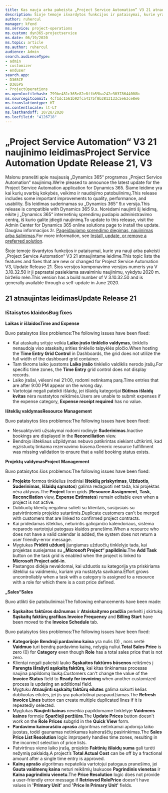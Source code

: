 ```yaml
---
title: Kas nauja arba pakeista „Project Service Automation“ V3 21 atnaujintame leidime
description: Šioje temoje išvardytos funkcijos ir pataisymai, kurie yra pasiekiami „Project Service Automation“ V3 21 atnaujintame leidime.
author: ruhercul
manager: kfend
ms.service: project-operations
ms.custom: dyn365-projectservice
ms.date: 06/19/2020
ms.topic: article
ms.author: ruhercul
audience: Admin
search.audienceType:
- admin
- customizer
- enduser
search.app:
- D365CE
- D365PS
- ProjectOperations
ms.openlocfilehash: 799be481c365e82e8ffb59ba242e30378644008b
ms.sourcegitcommit: 4cf1dc1561b92fca4175f0b3813133c5e63ce8e6
ms.translationtype: HT
ms.contentlocale: lt-LT
ms.lasthandoff: 10/28/2020
ms.locfileid: "4126718"
---
```

# <a name="project-service-automation-update-release-21-v3"></a><span data-ttu-id="e7b15-103">„Project Service Automation“ V3 21 naujinimo leidimas</span><span class="sxs-lookup"><span data-stu-id="e7b15-103">Project Service Automation Update Release 21, V3</span></span>

<span data-ttu-id="e7b15-104">Malonu pranešti apie naujausią „Dynamics 365“ programos „Project Service Automation“ naujinimą.</span><span class="sxs-lookup"><span data-stu-id="e7b15-104">We’re pleased to announce the latest update for the Project Service Automation application for Dynamics 365.</span></span> <span data-ttu-id="e7b15-105">Šiame leidime yra kai kurių svarbių kokybės, veikimo ir naudojimo patobulinimų.</span><span class="sxs-lookup"><span data-stu-id="e7b15-105">This release includes some important improvements to quality, performance, and usability.</span></span> <span data-ttu-id="e7b15-106">Šis leidimas suderinamas su „Dynamics 365“ 9.x versija.</span><span class="sxs-lookup"><span data-stu-id="e7b15-106">This release is compatible with Dynamics 365 9.x.</span></span> <span data-ttu-id="e7b15-107">Norėdami naujinti šį leidimą, eikite į „Dynamics 365“ internetinių sprendimų puslapio administravimo centrą, iš kurio galite įdiegti naujinimą.</span><span class="sxs-lookup"><span data-stu-id="e7b15-107">To update to this release, visit the Admin Center for Dynamics 365 online solutions page to install the update.</span></span> <span data-ttu-id="e7b15-108">Daugiau informacijos žr. [Pageidaujamo sprendimo diegimas, naujinimas arba šalinimas](https://docs.microsoft.com/power-platform/admin/install-remove-preferred-solution).</span><span class="sxs-lookup"><span data-stu-id="e7b15-108">For more information, see [Install, update, or remove a preferred solution](https://docs.microsoft.com/power-platform/admin/install-remove-preferred-solution).</span></span>

<span data-ttu-id="e7b15-109">Šioje temoje išvardytos funkcijos ir pataisymai, kurie yra nauji arba pakeisti „Project Service Automation“ V3 21 atnaujintame leidime.</span><span class="sxs-lookup"><span data-stu-id="e7b15-109">This topic lists the features and fixes that are new or changed for Project Service Automation V3, Update Release 21.</span></span> <span data-ttu-id="e7b15-110">Šios versijos komponavimo versijos numeris yra V 3.10.32.50 ir ji paprastai pasiekiama savaiminiu naujinimu, vykdytu 2020 m. birželio mėn.</span><span class="sxs-lookup"><span data-stu-id="e7b15-110">This version has a build number of V 3.10.32.50 and is generally available through a self-update in June 2020.</span></span>

## <a name="update-release-21"></a><span data-ttu-id="e7b15-111">21 atnaujintas leidimas</span><span class="sxs-lookup"><span data-stu-id="e7b15-111">Update Release 21</span></span>

### <a name="bug-fixes"></a><span data-ttu-id="e7b15-112">Ištaisytos klaidos</span><span class="sxs-lookup"><span data-stu-id="e7b15-112">Bug fixes</span></span>

<span data-ttu-id="e7b15-113">**Laikas ir išlaidos**</span><span class="sxs-lookup"><span data-stu-id="e7b15-113">**Time and Expense**</span></span>

<span data-ttu-id="e7b15-114">Buvo pataisytos šios problemos:</span><span class="sxs-lookup"><span data-stu-id="e7b15-114">The following issues have been fixed:</span></span>

- <span data-ttu-id="e7b15-115">Kai ataskaitų srityje veikia **Laiko įrašo tinklelio valdymas**, tinklelis nenaudoja viso ataskaitų srities tinklelio talpyklės pločio.</span><span class="sxs-lookup"><span data-stu-id="e7b15-115">When hosting the **Time Entry Grid Control** in Dashboards, the grid does not utilize the full width of the dashboard grid container.</span></span>
- <span data-ttu-id="e7b15-116">Tam tikroms laiko juostoms **Laiko įrašo** tinklelio valdiklis nerodo įrašų.</span><span class="sxs-lookup"><span data-stu-id="e7b15-116">For specific time zones, the **Time Entry** grid control does not display records.</span></span>
- <span data-ttu-id="e7b15-117">Laiko įrašai, vėlesni nei 21:00, rodomi netinkamą parą.</span><span class="sxs-lookup"><span data-stu-id="e7b15-117">Time entries that are after 9:00 PM appear on the wrong day.</span></span>
- <span data-ttu-id="e7b15-118">Vartotojai negali pateikti išlaidų, jei išlaidų kategorijai **Būtinas išlaidų kvitas** nėra nustatytos reikšmės.</span><span class="sxs-lookup"><span data-stu-id="e7b15-118">Users are unable to submit expenses if the expense category, **Expense receipt required** has no value.</span></span>

<span data-ttu-id="e7b15-119">**Išteklių valdymas**</span><span class="sxs-lookup"><span data-stu-id="e7b15-119">**Resource Management**</span></span>

<span data-ttu-id="e7b15-120">Buvo pataisytos šios problemos:</span><span class="sxs-lookup"><span data-stu-id="e7b15-120">The following issues have been fixed:</span></span>

- <span data-ttu-id="e7b15-121">Nesuaktyvinti užsakymai rodomi rodinyje **Suderinimas**.</span><span class="sxs-lookup"><span data-stu-id="e7b15-121">Inactive bookings are displayed in the **Reconciliation** view.</span></span>
- <span data-ttu-id="e7b15-122">Bendrojo ištekliaus užpildymas nebuvo patikrintas siekiant užtikrinti, kad egzistuotų tinkama rezervavimo būsena.</span><span class="sxs-lookup"><span data-stu-id="e7b15-122">Generic resource fulfillment was missing validation to ensure that a valid booking status exists.</span></span>

<span data-ttu-id="e7b15-123">**Projektų valdymas**</span><span class="sxs-lookup"><span data-stu-id="e7b15-123">**Project Management**</span></span>

<span data-ttu-id="e7b15-124">Buvo pataisytos šios problemos:</span><span class="sxs-lookup"><span data-stu-id="e7b15-124">The following issues have been fixed:</span></span>

- <span data-ttu-id="e7b15-125">**Projekto** formos tinklelius (rodiniai **Išteklių priskyrimas**, **Užduotis**, **Suderinimas**, **Išlaidų sąmatos**) galima redaguoti net tada, kai projektas nėra aktyvus.</span><span class="sxs-lookup"><span data-stu-id="e7b15-125">The **Project** form grids (**Resource Assignment**, **Task**, **Reconciliation** view, **Expense Estimates**) remain editable even when a project is not active.</span></span>
- <span data-ttu-id="e7b15-126">Dubliuotų klientų negalima sulieti su klientais, susijusiais su patvirtintomis projekto sutartimis.</span><span class="sxs-lookup"><span data-stu-id="e7b15-126">Duplicate customers can't be merged with customers that are linked to confirmed project contracts.</span></span>
- <span data-ttu-id="e7b15-127">Kai pridedamas išteklius, neturintis galiojančio kalendoriaus, sistema neparodo vartotojui patogaus klaidos pranešimo.</span><span class="sxs-lookup"><span data-stu-id="e7b15-127">When a resource who does not have a valid calendar is added, the system does not return a user friendly-error message.</span></span>
- <span data-ttu-id="e7b15-128">Mygtukas **Pridėti užduotį** įjungiamas užduočių tinklelyje tada, kai projektas susiejamas su **„Microsoft Project“ papildiniu**.</span><span class="sxs-lookup"><span data-stu-id="e7b15-128">The **Add Task** button on the task grid is enabled when the project is linked to **Microsoft Project add-in**.</span></span>
- <span data-ttu-id="e7b15-129">Pastangos didėja nevaldomai, kai užduotis su kategorija yra priskiriama ištekliui su vaidmeniu, kuriam yra nustatyta savikaina.</span><span class="sxs-lookup"><span data-stu-id="e7b15-129">Effort grows uncontrollably when a task with a category is assigned to a resource with a role for which there is a cost price defined.</span></span>

<span data-ttu-id="e7b15-130">**„Sales“**</span><span class="sxs-lookup"><span data-stu-id="e7b15-130">**Sales**</span></span>

<span data-ttu-id="e7b15-131">Buvo atlikti šie patobulinimai:</span><span class="sxs-lookup"><span data-stu-id="e7b15-131">The following enhancements have been made:</span></span>

- <span data-ttu-id="e7b15-132">**Sąskaitos faktūros dažnumas** ir **Atsiskaitymo pradžia** perkelti į skirtuką **Sąskaitų faktūrų grafikas**.</span><span class="sxs-lookup"><span data-stu-id="e7b15-132">**Invoice Frequency** and **Billing Start** have been moved to the **Invoice Schedule** tab.</span></span>

<span data-ttu-id="e7b15-133">Buvo pataisytos šios problemos:</span><span class="sxs-lookup"><span data-stu-id="e7b15-133">The following issues have been fixed:</span></span>

- <span data-ttu-id="e7b15-134">**Kategorijoje** **Bendroji pardavimo kaina** yra nulis (0) , nors vertė **Vaidmuo** turi bendrą pardavimo kainą, nelygią nuliui.</span><span class="sxs-lookup"><span data-stu-id="e7b15-134">**Total Sales Price** is zero (0) for **Category** even though **Role** has a total sales price that is not zero.</span></span>
- <span data-ttu-id="e7b15-135">Klientai negali pakeisti lauko **Sąskaitos faktūros būsenos** reikšmės į **Parengta išrašyti sąskaitą faktūrą**, kai kitas tinkinamas procesas naujina papildomą lauką.</span><span class="sxs-lookup"><span data-stu-id="e7b15-135">Customers can't change the value of the **Invoice Status** field to **Ready for invoicing** when another customized process is updating an additional field.</span></span>
- <span data-ttu-id="e7b15-136">Mygtuku **Atnaujinti sąskaitų faktūrų eilutes** galima sukurti kelias dubliuotas eilutes, jei jis yra pakartotinai paspaudžiamas.</span><span class="sxs-lookup"><span data-stu-id="e7b15-136">The **Refresh Invoice Lines** button can create multiple duplicated lines if it is repeatedly selected.</span></span>
- <span data-ttu-id="e7b15-137">Mygtukas **Naujinti kainas** neveikia papildomame tinklelyje **Vaidmens kainos** formoje **Sparčioji peržiūra**.</span><span class="sxs-lookup"><span data-stu-id="e7b15-137">The **Update Prices** button doesn't work on the **Role Prices** subgrid in the **Quick View** form.</span></span>
- <span data-ttu-id="e7b15-138">**Pardavimo kainoraščio aprašo** algoritmas netinkamai apdoroja laiko juostas, todėl gaunamas netinkamas kainoraščių pasirinkimas.</span><span class="sxs-lookup"><span data-stu-id="e7b15-138">The **Sales Price List Resolution** logic improperly handles time zones, resulting in the incorrect selection of price lists.</span></span>
- <span data-ttu-id="e7b15-139">Patvirtinus vieno laiko įrašą, projekto **Faktinių išlaidų suma** gali turėti nežymią paklaidą.</span><span class="sxs-lookup"><span data-stu-id="e7b15-139">A project’s **Total Actual Cost** can be off by a fractional amount after a single time entry is approved.</span></span>
- <span data-ttu-id="e7b15-140">**Kainų aprašo** algoritmas nepateikia vartotojui patogaus pranešimo, jei **Gauta vaidmenų kaina** neturi reikšmių laukuose **Pagrindinis vienetas** ir **Kaina pagrindiniu vienetu**.</span><span class="sxs-lookup"><span data-stu-id="e7b15-140">The **Price Resolution** logic does not provide a user-friendly error message if **Retrieved RolePrice** doesn't have values in **'Primary Unit'** and **'Price In Primary Unit'** fields.</span></span>
